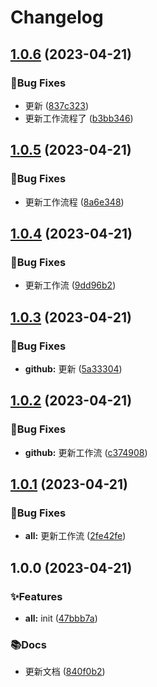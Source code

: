 # Changelog
<!-- #region recent-beta -->

## [1.0.6](https://github.com/topjf/test/compare/v1.0.5...v1.0.6) (2023-04-21)


### 🐛Bug Fixes

* 更新 ([837c323](https://github.com/topjf/test/commit/837c323c23ec31a4c207245859d49c4fe372e15a))
* 更新工作流程了 ([b3bb346](https://github.com/topjf/test/commit/b3bb346d480547249d9f8e221714b80f7cb7946d))

## [1.0.5](https://github.com/topjf/test/compare/v1.0.4...v1.0.5) (2023-04-21)


### 🐛Bug Fixes

* 更新工作流程 ([8a6e348](https://github.com/topjf/test/commit/8a6e348474af71ebad3589beb2e8f9e96b31a1e6))

## [1.0.4](https://github.com/topjf/test/compare/v1.0.3...v1.0.4) (2023-04-21)


### 🐛Bug Fixes

* 更新工作流 ([9dd96b2](https://github.com/topjf/test/commit/9dd96b24106897b1fac0cb15ed415d7b67871d31))

## [1.0.3](https://github.com/topjf/test/compare/v1.0.2...v1.0.3) (2023-04-21)


### 🐛Bug Fixes

* **github:** 更新 ([5a33304](https://github.com/topjf/test/commit/5a33304c616350a5b1ddec2c80b77b6ade5bafa6))

## [1.0.2](https://github.com/topjf/test/compare/v1.0.1...v1.0.2) (2023-04-21)


### 🐛Bug Fixes

* **github:** 更新工作流 ([c374908](https://github.com/topjf/test/commit/c374908f1657fa58bb54fc193283a9250fc3633a))

## [1.0.1](https://github.com/topjf/test/compare/v1.0.0...v1.0.1) (2023-04-21)


### 🐛Bug Fixes

* **all:** 更新工作流 ([2fe42fe](https://github.com/topjf/test/commit/2fe42feb056bc057f6fb022f3caebe22f78a9446))

## 1.0.0 (2023-04-21)


### ✨Features

* **all:** init ([47bbb7a](https://github.com/topjf/test/commit/47bbb7ab5bf6cebc2193f5ae44a4525e636e41a3))


### 📚Docs

* 更新文档 ([840f0b2](https://github.com/topjf/test/commit/840f0b28ccae037ae967a40fa9032b2cede579d0))

<!-- #endregion recent-beta -->
